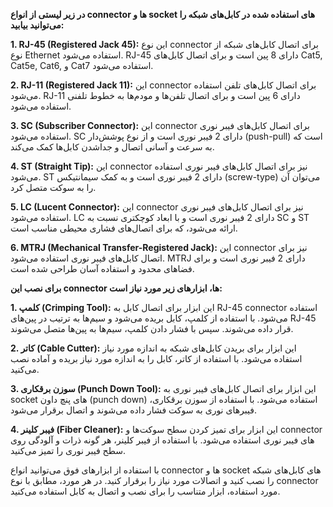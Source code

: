 **در زیر لیستی از انواع connector ها و socket های استفاده شده در کابل‌های شبکه را می‌توانید بیابید:**

**1. RJ-45 (Registered Jack 45):** این نوع connector برای اتصال کابل‌های شبکه از نوع Ethernet استفاده می‌شود. RJ-45 دارای 8 پین است و برای اتصال کابل‌های Cat5, Cat5e, Cat6, و Cat7 استفاده می‌شود.

**2. RJ-11 (Registered Jack 11):** این connector برای اتصال کابل‌های تلفن استفاده می‌شود. RJ-11 دارای 6 پین است و برای اتصال تلفن‌ها و مودم‌ها به خطوط تلفنی استفاده می‌شود.

**3. SC (Subscriber Connector):** این connector برای اتصال کابل‌های فیبر نوری استفاده می‌شود. SC دارای 2 فیبر نوری است و از نوع پوشش‌دار (push-pull) است که به سرعت و آسانی اتصال و جداشدن کابل‌ها کمک می‌کند.

**4. ST (Straight Tip):** این connector نیز برای اتصال کابل‌های فیبر نوری استفاده می‌شود. ST دارای 2 فیبر نوری است و به کمک سیمانتیکس (screw-type) می‌توان آن را به سوکت متصل کرد.

**5. LC (Lucent Connector):** این connector نیز برای اتصال کابل‌های فیبر نوری استفاده می‌شود. LC دارای 2 فیبر نوری است و با ابعاد کوچکتری نسبت به SC و ST ارائه می‌شود، که برای اتصال‌های فشاری محیطی مناسب است.

**6. MTRJ (Mechanical Transfer-Registered Jack):** این connector نیز برای اتصال کابل‌های فیبر نوری استفاده می‌شود. MTRJ دارای 2 فیبر نوری است و برای فضاهای محدود و استفاده آسان طراحی شده است.

**برای نصب این connector ها، ابزارهای زیر مورد نیاز است:**

**1. کلمپ (Crimping Tool):** این ابزار برای اتصال کابل به RJ-45 connector استفاده می‌شود. با استفاده از کلمپ، کابل بریده می‌شود و سیم‌ها به ترتیب در پین‌های RJ-45 قرار داده می‌شوند. سپس با فشار دادن کلمپ، سیم‌ها به پین‌ها متصل می‌شوند.

**2. کاتر (Cable Cutter):** این ابزار برای بریدن کابل‌های شبکه به اندازه مورد نیاز استفاده می‌شود. با استفاده از کاتر، کابل را به اندازه مورد نیاز بریده و آماده نصب می‌کنید.

**3. سوزن برقکاری (Punch Down Tool):** این ابزار برای اتصال کابل‌های فیبر نوری به socket های پنچ داون (punch down) استفاده می‌شود. با استفاده از سوزن برقکاری، فیبرهای نوری به سوکت فشار داده می‌شوند و اتصال برقرار می‌شود.

**4. فیبر کلینر (Fiber Cleaner):** این ابزار برای تمیز کردن سطح سوکت‌ها و connector های فیبر نوری استفاده می‌شود. با استفاده از فیبر کلینر، هر گونه ذرات و آلودگی روی سطح فیبر نوری را تمیز می‌کنید.

با استفاده از ابزارهای فوق می‌توانید انواع connector ها و socket های کابل‌های شبکه را نصب کنید و اتصالات مورد نیاز را برقرار کنید. در هر مورد، مطابق با نوع connector مورد استفاده، ابزار متناسب را برای نصب و اتصال به کابل استفاده می‌کنید.